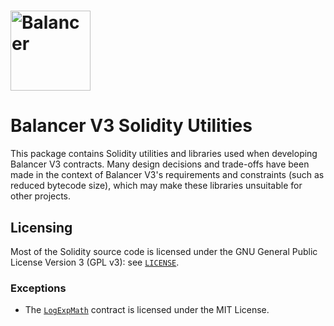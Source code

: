 # <img src="../../logo.svg" alt="Balancer" height="128px">

# Balancer V3 Solidity Utilities

This package contains Solidity utilities and libraries used when developing Balancer V3 contracts. Many design decisions and trade-offs have been made in the context of Balancer V3's requirements and constraints (such as reduced bytecode size), which may make these libraries unsuitable for other projects.

## Licensing

Most of the Solidity source code is licensed under the GNU General Public License Version 3 (GPL v3): see [`LICENSE`](../../LICENSE).

### Exceptions

- The [`LogExpMath`](./contracts/math/LogExpMath.sol) contract is licensed under the MIT License.
